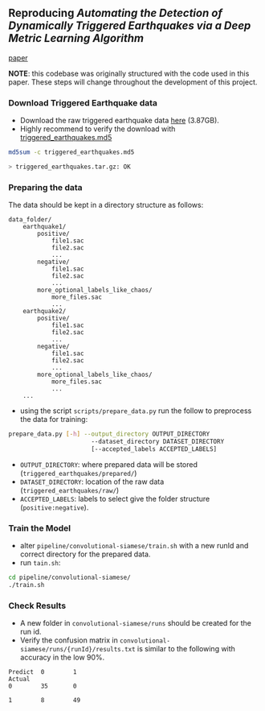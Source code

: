 ## Reproducing *Automating the Detection of Dynamically Triggered Earthquakes via a Deep Metric Learning Algorithm*

[paper](https://watermark.silverchair.com/srl-2019165.1.pdf?token=AQECAHi208BE49Ooan9kkhW_Ercy7Dm3ZL_9Cf3qfKAc485ysgAAArcwggKzBgkqhkiG9w0BBwagggKkMIICoAIBADCCApkGCSqGSIb3DQEHATAeBglghkgBZQMEAS4wEQQMFPamseNcqsTfNoawAgEQgIICahBp-9KiGZaVc4QlHJc3biExGeWYLGunxlFrGENwQw8VLKF_hWV4hU6aOjLhw_E_BvP5WtqXwJukAwjuIkqskINLCTLX4l-1bVfZErGhrAuE6VGnf2BHGbVpGNj3D34-bW8raakm2tYErSloyzkiG9Y62O0mxhuE_EbN-wKSX0TB-yLmeBAWq0wU0enb8MjBk_zIrlBDicTj7lGovWon1YF_2rKCy2Ad0UelHyuQpajOPe9CF6BZK6Bt6JjbxRxJSMyN0lzgBNOH-YZ0G98tXj_wvoqfcm7378oOS4exndyGiJVD0KZ_AhTYVHmT7v2FGtPm8fstotSYaLNYCtHXxwjItqSGiefqKqlL6HIznwnFOzJNPx_Py0jhRLxtHnPaxjepBsMveRyQPvcdbYz2n1yjpaeXKL71f5oeb6KtCw0ME2AWLPzwwUwqAyrwm2VNWMZbo3JOLHqs6BKbXn36NylcwW04s8UcFmLuoGeghah9FG_d6z9mLWYRZYPB0iYB5srlWj_eCJx9QLScnSfOJ0mcdlBh-BulzBxU20HCEOrvtuSnnvyWEWzRZLlIlbHCRnU7pn0Og_iXtu7lmnO-_xQrsA1qBJd3By6PnZnoHScS2J0ZftYk9LrqjT396gdtdJwgL9gUZkOo4GaxbjHMqCoLuoeofCY7f0oBj1JWBWRz-_wjKlhuJL4LbZBpqa0DGeZRAujEZYlxLiQt-HI8cDM_YDpwGerGaBzO6j_3hrO1BS6qZO-z-3ftr5k_45I8R-fflfEk_AmwbacWuPlKDxfI2SadF5Wtju3l9KoFthN29_W5i_Upzb0HLQ)


**NOTE**: this codebase was originally structured with the code used in this paper. These steps will change throughout
the development of this project.  

### Download Triggered Earthquake data
* Download the raw triggered earthquake data [here](https://blainerothrock-public.s3.us-east-2.amazonaws.com/seisml/triggered_earthquakes.tar.gz) (3.87GB).
* Highly recommend to verify the download with [triggered_earthquakes.md5](triggered_earthquakes.md5)
```bash
md5sum -c triggered_earthquakes.md5

> triggered_earthquakes.tar.gz: OK
```

### Preparing the data
The data should be kept in a directory structure as follows:

```
data_folder/
    earthquake1/
        positive/
            file1.sac
            file2.sac
            ...
        negative/
            file1.sac
            file2.sac
            ...
        more_optional_labels_like_chaos/
            more_files.sac
            ...
    earthquake2/
        positive/
            file1.sac
            file2.sac
            ...
        negative/
            file1.sac
            file2.sac
            ...
        more_optional_labels_like_chaos/
            more_files.sac
            ...
    ...
```


* using the script `scripts/prepare_data.py` run the follow to preprocess the data for training:
```bash
prepare_data.py [-h] --output_directory OUTPUT_DIRECTORY
                       --dataset_directory DATASET_DIRECTORY
                       [--accepted_labels ACCEPTED_LABELS]
```

* `OUTPUT_DIRECTORY`: where prepared data will be stored (`triggered_earthquakes/prepared/`)
* `DATASET_DIRECTORY`: location of the raw data (`triggered_earthquakes/raw/`)
* `ACCEPTED_LABELS`: labels to select give the folder structure (`positive:negative`).

### Train the Model
* alter `pipeline/convolutional-siamese/train.sh` with a new runId and correct directory for the prepared data.
* run `tain.sh`:
```bash
cd pipeline/convolutional-siamese/
./train.sh
```

### Check Results
* A new folder in `convolutional-siamese/runs` should be created for the run id.
* Verify the confusion matrix in `convolutional-siamese/runs/{runId}/results.txt` is similar to the following with 
accuracy in the low 90%.
```
Predict  0        1        
Actual
0        35       0        

1        8        49 
```